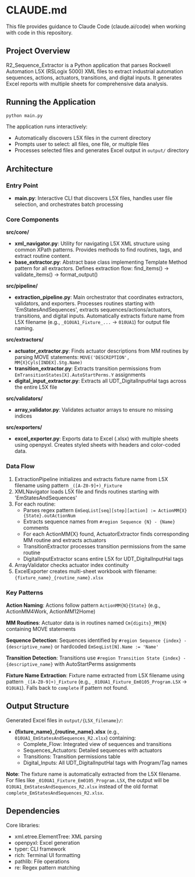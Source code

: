 # CLAUDE.md

This file provides guidance to Claude Code (claude.ai/code) when working with code in this repository.

## Project Overview

R2_Sequence_Extractor is a Python application that parses Rockwell Automation L5X (RSLogix 5000) XML files to extract industrial automation sequences, actions, actuators, transitions, and digital inputs. It generates Excel reports with multiple sheets for comprehensive data analysis.

## Running the Application

```bash
python main.py
```

The application runs interactively:
- Automatically discovers L5X files in the current directory
- Prompts user to select: all files, one file, or multiple files
- Processes selected files and generates Excel output in `output/` directory

## Architecture

### Entry Point
- **main.py**: Interactive CLI that discovers L5X files, handles user file selection, and orchestrates batch processing

### Core Components

**src/core/**
- **xml_navigator.py**: Utility for navigating L5X XML structure using common XPath patterns. Provides methods to find routines, tags, and extract routine content.
- **base_extractor.py**: Abstract base class implementing Template Method pattern for all extractors. Defines extraction flow: find_items() → validate_items() → format_output()

**src/pipeline/**
- **extraction_pipeline.py**: Main orchestrator that coordinates extractors, validators, and exporters. Processes routines starting with 'EmStatesAndSequences', extracts sequences/actions/actuators, transitions, and digital inputs. Automatically extracts fixture name from L5X filename (e.g., `_010UA1_Fixture_...` → `010UA1`) for output file naming.

**src/extractors/**
- **actuator_extractor.py**: Finds actuator descriptions from MM routines by parsing MOVE statements: `MOVE('DESCRIPTION', MM{X}Cyls[INDEX].Stg.Name)`
- **transition_extractor.py**: Extracts transition permissions from `EmTransitionStates[X].AutoStartPerms.Y` assignments
- **digital_input_extractor.py**: Extracts all UDT_DigitalInputHal tags across the entire L5X file

**src/validators/**
- **array_validator.py**: Validates actuator arrays to ensure no missing indices

**src/exporters/**
- **excel_exporter.py**: Exports data to Excel (.xlsx) with multiple sheets using openpyxl. Creates styled sheets with headers and color-coded data.

### Data Flow

1. ExtractionPipeline initializes and extracts fixture name from L5X filename using pattern `_([A-Z0-9]+)_Fixture`
2. XMLNavigator loads L5X file and finds routines starting with 'EmStatesAndSequences'
3. For each routine:
   - Parses regex pattern `EmSeqList[seq][step][action] := ActionMM{X}{State}.outActionNum`
   - Extracts sequence names from `#region Sequence {N} - {Name}` comments
   - For each ActionMM{X} found, ActuatorExtractor finds corresponding MM routine and extracts actuators
   - TransitionExtractor processes transition permissions from the same routine
   - DigitalInputExtractor scans entire L5X for UDT_DigitalInputHal tags
4. ArrayValidator checks actuator index continuity
5. ExcelExporter creates multi-sheet workbook with filename: `{fixture_name}_{routine_name}.xlsx`

### Key Patterns

**Action Naming**: Actions follow pattern `ActionMM{N}{State}` (e.g., ActionMM4Work, ActionMM12Home)

**MM Routines**: Actuator data is in routines named `Cm{digits}_MM{N}` containing MOVE statements

**Sequence Detection**: Sequences identified by `#region Sequence {index} - {descriptive_name}` or hardcoded `EmSeqList[N].Name := 'Name'`

**Transition Detection**: Transitions use `#region Transition State {index} - {descriptive_name}` with AutoStartPerms assignments

**Fixture Name Extraction**: Fixture name extracted from L5X filename using pattern `_([A-Z0-9]+)_Fixture` (e.g., `_010UA1_Fixture_Em0105_Program.L5X` → `010UA1`). Falls back to `complete` if pattern not found.

## Output Structure

Generated Excel files in `output/{L5X_filename}/`:
- **{fixture_name}_{routine_name}.xlsx** (e.g., `010UA1_EmStatesAndSequences_R2.xlsx`) containing:
  - Complete_Flow: Integrated view of sequences and transitions
  - Sequences_Actuators: Detailed sequences with actuators
  - Transitions: Transition permissions table
  - Digital_Inputs: All UDT_DigitalInputHal tags with Program/Tag names

**Note**: The fixture name is automatically extracted from the L5X filename. For files like `_010UA1_Fixture_Em0105_Program.L5X`, the output will be `010UA1_EmStatesAndSequences_R2.xlsx` instead of the old format `complete_EmStatesAndSequences_R2.xlsx`.

## Dependencies

Core libraries:
- xml.etree.ElementTree: XML parsing
- openpyxl: Excel generation
- typer: CLI framework
- rich: Terminal UI formatting
- pathlib: File operations
- re: Regex pattern matching
